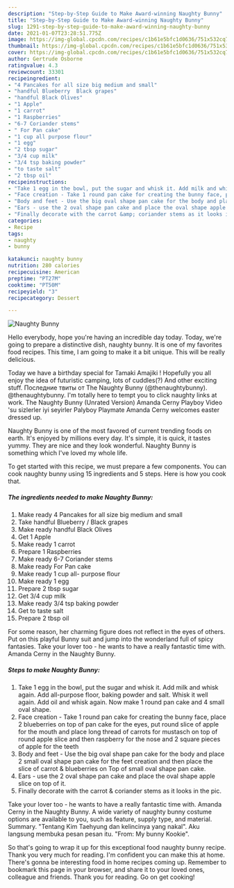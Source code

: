 ```yaml
---
description: "Step-by-Step Guide to Make Award-winning Naughty Bunny"
title: "Step-by-Step Guide to Make Award-winning Naughty Bunny"
slug: 1291-step-by-step-guide-to-make-award-winning-naughty-bunny
date: 2021-01-07T23:28:51.775Z
image: https://img-global.cpcdn.com/recipes/c1b61e5bfc1d0636/751x532cq70/naughty-bunny-recipe-main-photo.jpg
thumbnail: https://img-global.cpcdn.com/recipes/c1b61e5bfc1d0636/751x532cq70/naughty-bunny-recipe-main-photo.jpg
cover: https://img-global.cpcdn.com/recipes/c1b61e5bfc1d0636/751x532cq70/naughty-bunny-recipe-main-photo.jpg
author: Gertrude Osborne
ratingvalue: 4.3
reviewcount: 33301
recipeingredient:
- "4 Pancakes for all size big medium and small"
- "handful Blueberry  Black grapes"
- "handful Black Olives"
- "1 Apple"
- "1 carrot"
- "1 Raspberries"
- "6-7 Coriander stems"
- " For Pan cake"
- "1 cup all purpose flour"
- "1 egg"
- "2 tbsp sugar"
- "3/4 cup milk"
- "3/4 tsp baking powder"
- "to taste salt"
- "2 tbsp oil"
recipeinstructions:
- "Take 1 egg in the bowl, put the sugar and whisk it. Add milk and whisk again. Add all-purpose floor, baking powder and salt. Whisk it well again. Add oil and whisk again. Now make 1 round pan cake and 4 small oval shape."
- "Face creation - Take 1 round pan cake for creating the bunny face, place 2 blueberries on top of pan cake for the eyes, put round slice of apple for the mouth and place long thread of carrots for mustasch on top of round apple slice and then raspberry for the nose and 2 square pieces of apple for the teeth"
- "Body and feet - Use the big oval shape pan cake for the body and place 2 small oval shape pan cake for the feet creation and then place the slice of carrot &amp; blueberries on Top of small oval shape pan cake."
- "Ears - use the 2 oval shape pan cake and place the oval shape apple slice on top of it."
- "Finally decorate with the carrot &amp; coriander stems as it looks in the pic."
categories:
- Recipe
tags:
- naughty
- bunny

katakunci: naughty bunny 
nutrition: 280 calories
recipecuisine: American
preptime: "PT27M"
cooktime: "PT50M"
recipeyield: "3"
recipecategory: Dessert

---
```



![Naughty Bunny](https://img-global.cpcdn.com/recipes/c1b61e5bfc1d0636/751x532cq70/naughty-bunny-recipe-main-photo.jpg)

Hello everybody, hope you're having an incredible day today. Today, we're going to prepare a distinctive dish, naughty bunny. It is one of my favorites food recipes. This time, I am going to make it a bit unique. This will be really delicious.

Today we have a birthday special for Tamaki Amajiki ! Hopefully you all enjoy the idea of futuristic camping, lots of cuddles(?) And other exciting stuff. Последние твиты от The Naughty Bunny (@thenaughtybunny). @thenaughtybunny. I&#39;m totally here to tempt you to click naughty links at work. The Naughty Bunny (Unrated Version) Amanda Cerny Playboy Video &#39;su sizlerler iyi seyirler Palyboy Playmate Amanda Cerny welcomes easter dressed up.

Naughty Bunny is one of the most favored of current trending foods on earth. It's enjoyed by millions every day. It's simple, it is quick, it tastes yummy. They are nice and they look wonderful. Naughty Bunny is something which I've loved my whole life.


To get started with this recipe, we must prepare a few components. You can cook naughty bunny using 15 ingredients and 5 steps. Here is how you cook that.

<!--inarticleads1-->

##### The ingredients needed to make Naughty Bunny:

1. Make ready 4 Pancakes for all size big medium and small
1. Take handful Blueberry / Black grapes
1. Make ready handful Black Olives
1. Get 1 Apple
1. Make ready 1 carrot
1. Prepare 1 Raspberries
1. Make ready 6-7 Coriander stems
1. Make ready  For Pan cake
1. Make ready 1 cup all- purpose flour
1. Make ready 1 egg
1. Prepare 2 tbsp sugar
1. Get 3/4 cup milk
1. Make ready 3/4 tsp baking powder
1. Get to taste salt
1. Prepare 2 tbsp oil


For some reason, her charming figure does not reflect in the eyes of others. Put on this playful Bunny suit and jump into the wonderland full of spicy fantasies. Take your lover too - he wants to have a really fantastic time with. Amanda Cerny in the Naughty Bunny. 

<!--inarticleads2-->

##### Steps to make Naughty Bunny:

1. Take 1 egg in the bowl, put the sugar and whisk it. Add milk and whisk again. Add all-purpose floor, baking powder and salt. Whisk it well again. Add oil and whisk again. Now make 1 round pan cake and 4 small oval shape.
1. Face creation - Take 1 round pan cake for creating the bunny face, place 2 blueberries on top of pan cake for the eyes, put round slice of apple for the mouth and place long thread of carrots for mustasch on top of round apple slice and then raspberry for the nose and 2 square pieces of apple for the teeth
1. Body and feet - Use the big oval shape pan cake for the body and place 2 small oval shape pan cake for the feet creation and then place the slice of carrot &amp; blueberries on Top of small oval shape pan cake.
1. Ears - use the 2 oval shape pan cake and place the oval shape apple slice on top of it.
1. Finally decorate with the carrot &amp; coriander stems as it looks in the pic.


Take your lover too - he wants to have a really fantastic time with. Amanda Cerny in the Naughty Bunny. A wide variety of naughty bunny costume options are available to you, such as feature, supply type, and material. Summary. &#34;Tentang Kim Taehyung dan kelincinya yang nakal&#34;. Aku langsung membuka pesan pesan itu. &#34;From: My bunny Kookie&#34;. 

So that's going to wrap it up for this exceptional food naughty bunny recipe. Thank you very much for reading. I'm confident you can make this at home. There's gonna be interesting food in home recipes coming up. Remember to bookmark this page in your browser, and share it to your loved ones, colleague and friends. Thank you for reading. Go on get cooking!
